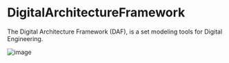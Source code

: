 # DigitalArchitectureFramework
The Digital Architecture Framework (DAF),  is a set modeling tools for Digital Engineering. 

![image](https://user-images.githubusercontent.com/60719165/216379598-6de4c00e-2ba0-444f-8011-9111d6cbf9da.png)

